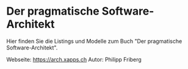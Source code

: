 # Der pragmatische Software-Architekt

Hier finden Sie die Listings und Modelle zum Buch "Der pragmatische Software-Architekt".

Webseite: https://arch.xapps.ch
Autor: Philipp Friberg
